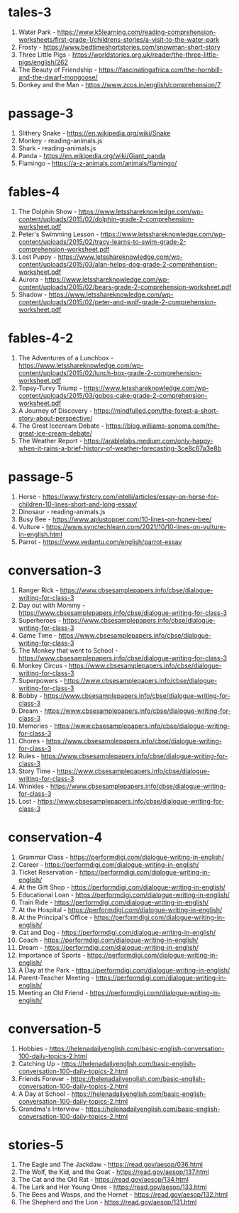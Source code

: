 # tales-3

1. Water Park - https://www.k5learning.com/reading-comprehension-worksheets/first-grade-1/childrens-stories/a-visit-to-the-water-park
2. Frosty - https://www.bedtimeshortstories.com/snowman-short-story
3. Three Little Pigs - https://worldstories.org.uk/reader/the-three-little-pigs/english/262
4. The Beauty of Friendship - https://fascinatingafrica.com/the-hornbill-and-the-dwarf-mongoose/
5. Donkey and the Man - https://www.zcos.in/english/comprehension/7

# passage-3

1. Slithery Snake - https://en.wikipedia.org/wiki/Snake
2. Monkey - reading-animals.js
3. Shark - reading-animals.js
4. Panda - https://en.wikipedia.org/wiki/Giant_panda
5. Flamingo - https://a-z-animals.com/animals/flamingo/

# fables-4

1. The Dolphin Show - https://www.letsshareknowledge.com/wp-content/uploads/2015/02/dolphin-grade-2-comprehension-worksheet.pdf
2. Peter's Swimming Lesson - https://www.letsshareknowledge.com/wp-content/uploads/2015/02/tracy-learns-to-swim-grade-2-comprehension-worksheet.pdf
3. Lost Puppy - https://www.letsshareknowledge.com/wp-content/uploads/2015/03/alan-helps-dog-grade-2-comprehension-worksheet.pdf
4. Aurora - https://www.letsshareknowledge.com/wp-content/uploads/2015/02/bears-grade-2-comprehension-worksheet.pdf
5. Shadow - https://www.letsshareknowledge.com/wp-content/uploads/2015/02/peter-and-wolf-grade-2-comprehension-worksheet.pdf

# fables-4-2

1. The Adventures of a Lunchbox - https://www.letsshareknowledge.com/wp-content/uploads/2015/02/lunch-box-grade-2-comprehension-worksheet.pdf
2. Topsy-Turvy Triump - https://www.letsshareknowledge.com/wp-content/uploads/2015/03/gobos-cake-grade-2-comprehension-worksheet.pdf
3. A Journey of Discovery - https://mindfulled.com/the-forest-a-short-story-about-perspective/
4. The Great Icecream Debate - https://blog.williams-sonoma.com/the-great-ice-cream-debate/
5. The Weather Report - https://arablelabs.medium.com/only-happy-when-it-rains-a-brief-history-of-weather-forecasting-3ce8c67a3e8b

# passage-5

1. Horse - https://www.firstcry.com/intelli/articles/essay-on-horse-for-children-10-lines-short-and-long-essay/
2. Dinosaur - reading-animals.js
3. Busy Bee - https://www.aplustopper.com/10-lines-on-honey-bee/
4. Vulture - https://www.synctechlearn.com/2021/10/10-lines-on-vulture-in-english.html
5. Parrot - https://www.vedantu.com/english/parrot-essay

# conversation-3

1. Ranger Rick - https://www.cbsesamplepapers.info/cbse/dialogue-writing-for-class-3
2. Day out with Mommy - https://www.cbsesamplepapers.info/cbse/dialogue-writing-for-class-3
3. Superheroes - https://www.cbsesamplepapers.info/cbse/dialogue-writing-for-class-3
4. Game Time - https://www.cbsesamplepapers.info/cbse/dialogue-writing-for-class-3
5. The Monkey that went to School - https://www.cbsesamplepapers.info/cbse/dialogue-writing-for-class-3
6. Monkey Circus - https://www.cbsesamplepapers.info/cbse/dialogue-writing-for-class-3
7. Superpowers - https://www.cbsesamplepapers.info/cbse/dialogue-writing-for-class-3
8. Bobby - https://www.cbsesamplepapers.info/cbse/dialogue-writing-for-class-3
9. Dream - https://www.cbsesamplepapers.info/cbse/dialogue-writing-for-class-3
10. Memories - https://www.cbsesamplepapers.info/cbse/dialogue-writing-for-class-3
11. Chores - https://www.cbsesamplepapers.info/cbse/dialogue-writing-for-class-3
12. Rules - https://www.cbsesamplepapers.info/cbse/dialogue-writing-for-class-3
13. Story Time - https://www.cbsesamplepapers.info/cbse/dialogue-writing-for-class-3
14. Wrinkles - https://www.cbsesamplepapers.info/cbse/dialogue-writing-for-class-3
15. Lost - https://www.cbsesamplepapers.info/cbse/dialogue-writing-for-class-3

# conservation-4

1. Grammar Class - https://performdigi.com/dialogue-writing-in-english/
2. Career - https://performdigi.com/dialogue-writing-in-english/
3. Ticket Reservation - https://performdigi.com/dialogue-writing-in-english/
4. At the Gift Shop - https://performdigi.com/dialogue-writing-in-english/
5. Educational Loan - https://performdigi.com/dialogue-writing-in-english/
6. Train Ride - https://performdigi.com/dialogue-writing-in-english/
7. At the Hospital - https://performdigi.com/dialogue-writing-in-english/
8. At the Principal's Office - https://performdigi.com/dialogue-writing-in-english/
9. Cat and Dog - https://performdigi.com/dialogue-writing-in-english/
10. Coach - https://performdigi.com/dialogue-writing-in-english/
11. Dream - https://performdigi.com/dialogue-writing-in-english/
12. Importance of Sports - https://performdigi.com/dialogue-writing-in-english/
13. A Day at the Park - https://performdigi.com/dialogue-writing-in-english/
14. Parent-Teacher Meeting - https://performdigi.com/dialogue-writing-in-english/
15. Meeting an Old Friend - https://performdigi.com/dialogue-writing-in-english/

# conversation-5

1. Hobbies - https://helenadailyenglish.com/basic-english-conversation-100-daily-topics-2.html
2. Catching Up - https://helenadailyenglish.com/basic-english-conversation-100-daily-topics-2.html
3. Friends Forever - https://helenadailyenglish.com/basic-english-conversation-100-daily-topics-2.html
4. A Day at School - https://helenadailyenglish.com/basic-english-conversation-100-daily-topics-2.html
5. Grandma's Interview - https://helenadailyenglish.com/basic-english-conversation-100-daily-topics-2.html

# stories-5

1. The Eagle and The Jackdaw - https://read.gov/aesop/036.html
2. The Wolf, the Kid, and the Goat - https://read.gov/aesop/137.html
3. The Cat and the Old Rat - https://read.gov/aesop/134.html
4. The Lark and Her Young Ones - https://read.gov/aesop/133.html
5. The Bees and Wasps, and the Hornet - https://read.gov/aesop/132.html
6. The Shepherd and the Lion - https://read.gov/aesop/131.html
